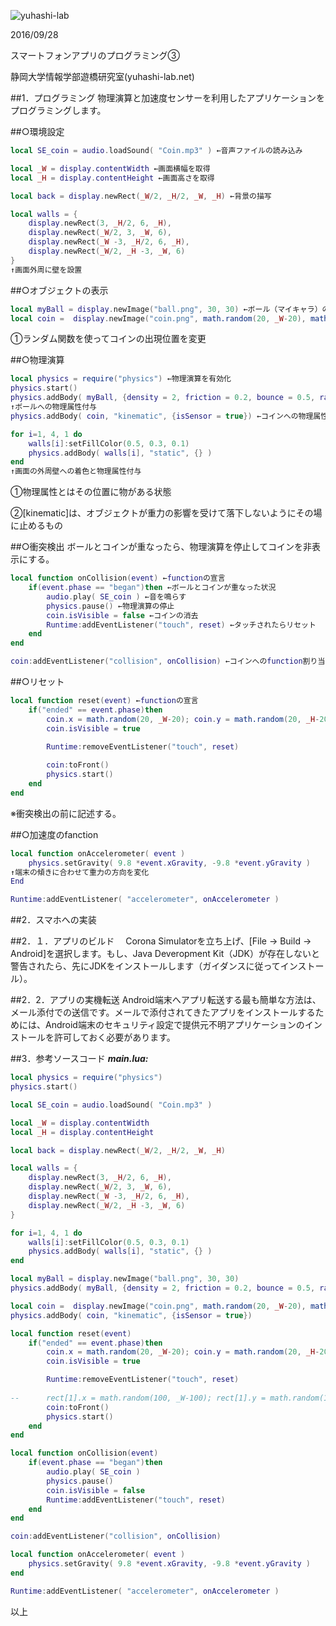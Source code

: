 ![yuhashi-lab](http://www.yuhashi-lab.net/_/rsrc/1436515256182/config/customLogo.gif?revision=1)

2016/09/28

スマートフォンアプリのプログラミング③

静岡大学情報学部遊橋研究室(yuhashi-lab.net)


##1．プログラミング
物理演算と加速度センサーを利用したアプリケーションをプログラミングします。
	
##○環境設定
```lua
local SE_coin = audio.loadSound( "Coin.mp3" ) ←音声ファイルの読み込み

local _W = display.contentWidth ←画面横幅を取得
local _H = display.contentHeight ←画面高さを取得

local back = display.newRect(_W/2, _H/2, _W, _H) ←背景の描写

local walls = {
	display.newRect(3, _H/2, 6, _H),
	display.newRect(_W/2, 3, _W, 6),
	display.newRect(_W -3, _H/2, 6, _H),
	display.newRect(_W/2, _H -3, _W, 6)
}
↑画面外周に壁を設置
```


##○オブジェクトの表示
```lua
local myBall = display.newImage("ball.png", 30, 30) ←ボール（マイキャラ）の表示
local coin =  display.newImage("coin.png", math.random(20, _W-20), math.random(20, _H-20)) ←コインの表示
```
①ランダム関数を使ってコインの出現位置を変更

##○物理演算
```lua
local physics = require("physics") ←物理演算を有効化
physics.start()
physics.addBody( myBall, {density = 2, friction = 0.2, bounce = 0.5, radius = 20}) 
↑ボールへの物理属性付与
physics.addBody( coin, "kinematic", {isSensor = true}) ←コインへの物理属性付与

for i=1, 4, 1 do
	walls[i]:setFillColor(0.5, 0.3, 0.1)
	physics.addBody( walls[i], "static", {} )
end
↑画面の外周壁への着色と物理属性付与
```

①物理属性とはその位置に物がある状態

②[kinematic]は、オブジェクトが重力の影響を受けて落下しないようにその場に止めるもの

##○衝突検出
ボールとコインが重なったら、物理演算を停止してコインを非表示にする。
```lua
local function onCollision(event) ←functionの宣言
	if(event.phase == "began")then ←ボールとコインが重なった状況
		audio.play( SE_coin ) ←音を鳴らす
		physics.pause() ←物理演算の停止
		coin.isVisible = false ←コインの消去
		Runtime:addEventListener("touch", reset) ←タッチされたらリセット
	end
end

coin:addEventListener("collision", onCollision) ←コインへのfunction割り当て
```

##○リセット
```lua
local function reset(event) ←functionの宣言
	if("ended" == event.phase)then
		coin.x = math.random(20, _W-20); coin.y = math.random(20, _H-20)
		coin.isVisible = true

		Runtime:removeEventListener("touch", reset)
		
		coin:toFront()
		physics.start()
	end
end
```

※衝突検出の前に記述する。

##○加速度のfanction
```lua
local function onAccelerometer( event )
	physics.setGravity( 9.8 *event.xGravity, -9.8 *event.yGravity )
↑端末の傾きに合わせて重力の方向を変化
End

Runtime:addEventListener( "accelerometer", onAccelerometer )
```

##2．スマホへの実装

##2．１．アプリのビルド
　Corona Simulatorを立ち上げ、[File → Build → Android]を選択します。もし、Java Deveropment Kit（JDK）が存在しないと警告されたら、先にJDKをインストールします（ガイダンスに従ってインストール）。

 

##2．2．アプリの実機転送
 Android端末へアプリ転送する最も簡単な方法は、メール添付での送信です。メールで添付されてきたアプリをインストールするためには、Android端末のセキュリティ設定で提供元不明アプリケーションのインストールを許可しておく必要があります。

##3．参考ソースコード
___main.lua:___
```lua
local physics = require("physics")
physics.start()

local SE_coin = audio.loadSound( "Coin.mp3" )

local _W = display.contentWidth
local _H = display.contentHeight

local back = display.newRect(_W/2, _H/2, _W, _H)

local walls = {
	display.newRect(3, _H/2, 6, _H),
	display.newRect(_W/2, 3, _W, 6),
	display.newRect(_W -3, _H/2, 6, _H),
	display.newRect(_W/2, _H -3, _W, 6)
}

for i=1, 4, 1 do
	walls[i]:setFillColor(0.5, 0.3, 0.1)
	physics.addBody( walls[i], "static", {} )
end

local myBall = display.newImage("ball.png", 30, 30)
physics.addBody( myBall, {density = 2, friction = 0.2, bounce = 0.5, radius = 20})

local coin =  display.newImage("coin.png", math.random(20, _W-20), math.random(20, _H-20))
physics.addBody( coin, "kinematic", {isSensor = true})

local function reset(event)
	if("ended" == event.phase)then
		coin.x = math.random(20, _W-20); coin.y = math.random(20, _H-20)
		coin.isVisible = true

		Runtime:removeEventListener("touch", reset)
		
--		rect[1].x = math.random(100, _W-100); rect[1].y = math.random(100, _H-100)
		coin:toFront()
		physics.start()
	end
end

local function onCollision(event)
	if(event.phase == "began")then
		audio.play( SE_coin )
		physics.pause()
		coin.isVisible = false
		Runtime:addEventListener("touch", reset)
	end
end

coin:addEventListener("collision", onCollision)

local function onAccelerometer( event )
	physics.setGravity( 9.8 *event.xGravity, -9.8 *event.yGravity )
end

Runtime:addEventListener( "accelerometer", onAccelerometer )
```

以上
